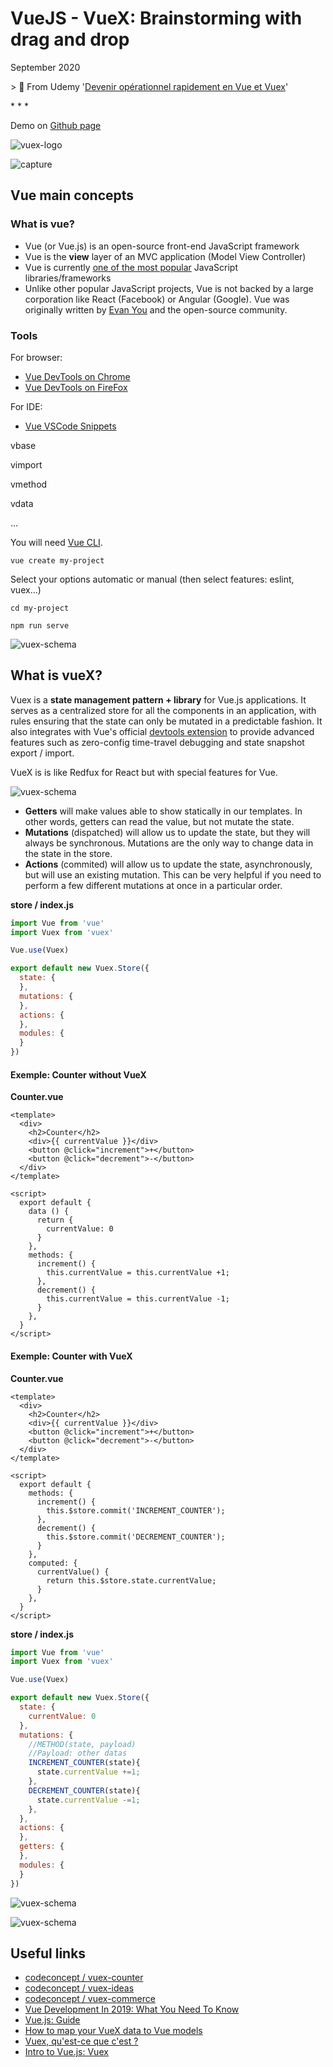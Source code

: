 # VueJS - VueX: Brainstorming with drag and drop

September 2020

\> 🔨 From Udemy '[Devenir opérationnel rapidement en Vue et Vuex](https://www.udemy.com/course/devenir-operationnel-rapidement-en-vue-et-vuex/)'

\* * *

Demo on [Github page](https://raigyo.github.io/vuex-ideas/)

![vuex-logo](_readme-img/vuex-logo.jpeg)

![capture](_readme-img/vuex-ideas.png)

## Vue main concepts

### What is vue?

- Vue (or Vue.js) is an open-source front-end JavaScript framework
- Vue is the **view** layer of an MVC application (Model View Controller)
- Vue is currently [one of the most popular](https://github.com/vuejs/vue) JavaScript libraries/frameworks
- Unlike other popular JavaScript projects, Vue is not backed by a large corporation like React (Facebook) or Angular (Google). Vue was originally written by [Evan You](https://github.com/yyx990803) and the open-source community.

### Tools

For browser:

- [Vue DevTools on Chrome](https://chrome.google.com/webstore/detail/vuejs-devtools/nhdogjmejiglipccpnnnanhbledajbpd?hl=en)
- [Vue DevTools on FireFox](https://addons.mozilla.org/en-US/firefox/addon/vue-js-devtools/)

For IDE:

- [Vue VSCode Snippets](https://marketplace.visualstudio.com/items?itemName=sdras.vue-vscode-snippets)

vbase

vimport

vmethod

vdata

...

You will need [Vue CLI](https://cli.vuejs.org/).

`vue create my-project`

Select your options automatic or manual (then select features: eslint, vuex...)

`cd my-project`

`npm run serve`

![vuex-schema](_readme-img/vue-install.PNG)



## What is vueX?

Vuex is a **state management pattern + library** for Vue.js applications. It serves as a centralized store for all the components in an application, with rules ensuring that the state can only be mutated in a predictable fashion. It also integrates with Vue's official [devtools extension](https://github.com/vuejs/vue-devtools) to provide advanced features such as zero-config time-travel debugging and state snapshot export / import.

VueX is is like Redfux for React but with  special features for Vue.

![vuex-schema](_readme-img/vuex-schema.png)

- **Getters** will make values able to show statically in our templates. In other words, getters can read the value, but not mutate the state.
- **Mutations** (dispatched) will allow us to update the state, but they will always be synchronous. Mutations are the only way to change data in the state in the store.
- **Actions** (commited) will allow us to update the state, asynchronously, but will use an existing mutation. This can be very helpful if you need to perform a few different mutations at once in a particular order.

**store / index.js**

````js
import Vue from 'vue'
import Vuex from 'vuex'

Vue.use(Vuex)

export default new Vuex.Store({
  state: {
  },
  mutations: {
  },
  actions: {
  },
  modules: {
  }
})
````

#### Exemple: Counter without VueX

**Counter.vue**

````vue
<template>
  <div>
    <h2>Counter</h2>
    <div>{{ currentValue }}</div>
    <button @click="increment">+</button>
    <button @click="decrement">-</button>
  </div>
</template>

<script>
  export default {
    data () {
      return {
        currentValue: 0
      }
    },
    methods: {
      increment() {
        this.currentValue = this.currentValue +1;
      },
      decrement() {
        this.currentValue = this.currentValue -1;
      }
    },
  }
</script>
````

#### Exemple: Counter with VueX

**Counter.vue**

````vue
<template>
  <div>
    <h2>Counter</h2>
    <div>{{ currentValue }}</div>
    <button @click="increment">+</button>
    <button @click="decrement">-</button>
  </div>
</template>

<script>
  export default {
    methods: {
      increment() {
        this.$store.commit('INCREMENT_COUNTER');
      },
      decrement() {
        this.$store.commit('DECREMENT_COUNTER');
      }
    },
    computed: {
      currentValue() {
        return this.$store.state.currentValue;
      }
    },
  }
</script>
````

**store / index.js**

````js
import Vue from 'vue'
import Vuex from 'vuex'

Vue.use(Vuex)

export default new Vuex.Store({
  state: {
    currentValue: 0
  },
  mutations: {
    //METHOD(state, payload)
    //Payload: other datas
    INCREMENT_COUNTER(state){
      state.currentValue +=1;
    },
    DECREMENT_COUNTER(state){
      state.currentValue -=1;
    },
  },
  actions: {
  },
  getters: {      
  },
  modules: {
  }
})
````

![vuex-schema](_readme-img/vue-dev-tool-01.PNG) 



![vuex-schema](_readme-img/vue-dev-tool-02.PNG) 


## Useful links

- [codeconcept / vuex-counter](https://github.com/codeconcept/vuex-counter)
- [codeconcept / vuex-ideas](https://github.com/codeconcept/vuex-ideas)
- [codeconcept / vuex-commerce](https://github.com/codeconcept/vuex-commerce)
- [Vue Development In 2019: What You Need To Know](https://vuejsdevelopers.com/2018/12/04/vue-js-2019-knowledge-map/)
- [Vue.js: Guide](https://v1.vuejs.org/guide/syntax.html)
- [How to map your VueX data to Vue models](https://dev.to/aminnairi/how-to-map-your-vuex-data-to-vue-models-2o6l)
- [Vuex, qu'est-ce que c'est ?](https://vuex.vuejs.org/fr/)
- [Intro to Vue.js: Vuex](https://css-tricks.com/intro-to-vue-4-vuex/)

